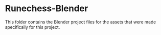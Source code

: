 # Runechess-Blender

This folder contains the Blender project files for the assets that were made specifically for this project.